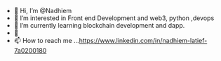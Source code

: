 - 👋 Hi, I’m @Nadhiem
- 👀 I’m interested in Front end Development and web3, python ,devops
- 🌱 I’m currently learning blockchain development and dapp.
- 💞️ 
- 📫 How to reach me ...https://www.linkedin.com/in/nadhiem-latief-7a0200180

<!---
Nadhiem/Nadhiem is a ✨ special ✨ repository because its `README.md` (this file) appears on your GitHub profile.
You can click the Preview link to take a look at your changes.
--->
